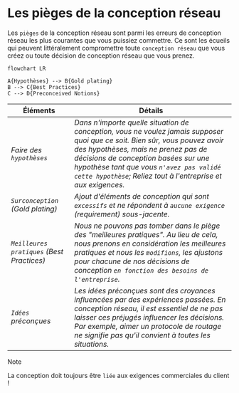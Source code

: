 # Les pièges de la conception réseau

Les `pièges` de la conception réseau sont parmi les erreurs de conception réseau les plus courantes que vous puissiez commettre. Ce sont les écueils qui peuvent littéralement compromettre toute `conception réseau` que vous créez ou toute décision de conception réseau que vous prenez.

```mermaid
flowchart LR

A{Hypothèses} --> B{Gold plating}
B --> C{Best Practices}
C --> D{Preconceived Notions}
```

Éléments | Détails
-----            | ----                   
*Faire des `hypothèses`* | *Dans n'importe quelle situation de conception, vous ne voulez jamais supposer quoi que ce soit. Bien sûr, vous pouvez avoir des hypothèses, mais ne prenez pas de décisions de conception basées sur une hypothèse tant que vous `n'avez pas validé cette hypothèse`; Reliez tout à l'entreprise et aux exigences.* 
*`Surconception` (Gold plating)* | *Ajout d'éléments de conception qui sont `excessifs` et ne répondent à `aucune exigence` (requirement) sous-jacente.*
*`Meilleures pratiques` (Best Practices)* | *Nous ne pouvons pas tomber dans le piège des "meilleures pratiques". Au lieu de cela, nous prenons en considération les meilleures pratiques et nous les `modifions`, les ajustons pour chacune de nos décisions de conception `en fonction des besoins de l'entreprise`.* 
*`Idées` préconçues* | *Les idées préconçues sont des croyances influencées par des expériences passées. En conception réseau, il est essentiel de ne pas laisser ces préjugés influencer les décisions. Par exemple, aimer un protocole de routage ne signifie pas qu'il convient à toutes les situations.*

> [!NOTE]
> La conception doit toujours être `liée` aux exigences commerciales du client !